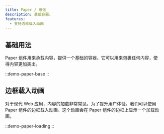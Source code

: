 ```yaml
---
title: Paper / 纸张
description: 基础容器。
features:
  - 支持边框载入动画
---
```


## 基础用法

Paper 组件用来承载内容，提供一个基础的容器。它可以用来包裹任何内容，使得内容更加突出。

::demo-paper-base
::

## 边框载入动画

对于现代 Web 应用，内容的加载非常常见。为了提升用户体验，我们可以使用 Paper 组件的边框载入动画。这个动画会在 Paper 组件的边框上显示一个加载动画。

::demo-paper-loading
::
